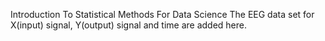 Introduction To Statistical Methods For Data Science
The EEG data set for X(input) signal, Y(output) signal and time are added here.
